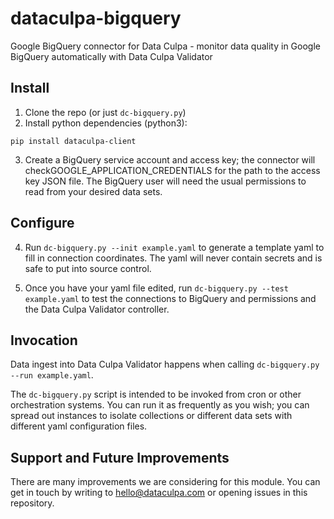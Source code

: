 # dataculpa-bigquery
Google BigQuery connector for Data Culpa - monitor data quality in Google BigQuery automatically with Data Culpa Validator


## Install

1. Clone the repo (or just ```dc-bigquery.py```)
2. Install python dependencies (python3):
```
pip install dataculpa-client
```
3. Create a BigQuery service account and access key; the connector will checkGOOGLE_APPLICATION_CREDENTIALS for the path to the access key JSON file. The BigQuery user will need the usual permissions to read from your desired data sets. 


## Configure


4. Run ```dc-bigquery.py --init example.yaml``` to generate a template yaml to fill in connection coordinates. The yaml will never contain secrets and is safe to put into source control. 

5. Once you have your yaml file edited, run ```dc-bigquery.py --test example.yaml``` to test the connections to BigQuery and permissions and the Data Culpa Validator controller.


## Invocation

Data ingest into Data Culpa Validator happens when calling ```dc-bigquery.py --run example.yaml```.

The ```dc-bigquery.py``` script is intended to be invoked from cron or other orchestration systems. You can run it as frequently as you wish; you can spread out instances to isolate collections or different data sets with different yaml configuration files. 

## Support and Future Improvements

There are many improvements we are considering for this module. You can get in touch by writing to hello@dataculpa.com or opening issues in this repository.


